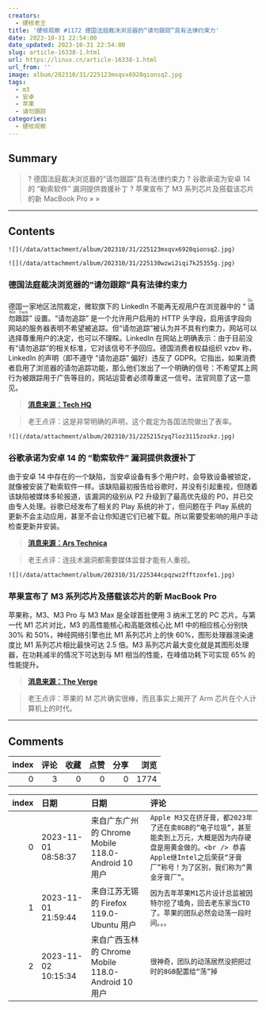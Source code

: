 ```yaml
---
creators:
  - 硬核老王
title: '硬核观察 #1172 德国法庭裁决浏览器的“请勿跟踪”具有法律约束力'
date: 2023-10-31 22:54:00
date_updated: 2023-10-31 22:54:00
slug: article-16338-1.html
url: https://linux.cn/article-16338-1.html
url_from: ''
image: album/202310/31/225123mxqvx6928qionsq2.jpg
tags:
  - m3
  - 安卓
  - 苹果
  - 请勿跟踪
categories:
  - 硬核观察
---
```


## Summary

> ? 德国法庭裁决浏览器的“请勿跟踪”具有法律约束力
> ? 谷歌承诺为安卓 14 的 “勒索软件” 漏洞提供救援补丁
> ? 苹果宣布了 M3 系列芯片及搭载该芯片的新 MacBook Pro
> » 
> »

***

<!-- more -->

## Contents

`![](/data/attachment/album/202310/31/225123mxqvx6928qionsq2.jpg)`

`![](/data/attachment/album/202310/31/225130wzwi2iqi7k25355g.jpg)`

### 德国法庭裁决浏览器的“请勿跟踪”具有法律约束力

德国一家地区法院裁定，微软旗下的 LinkedIn 不能再无视用户在浏览器中的 “<ruby> 请勿跟踪 <rt>  Do Not Track </rt></ruby>” 设置。“请勿追踪” 是一个允许用户启用的 HTTP 头字段，启用该字段向网站的服务器表明不希望被追踪。但“请勿追踪”被认为并不具有约束力，网站可以选择尊重用户的决定，也可以不理睬。LinkedIn 在网站上明确表示：由于目前没有“请勿追踪”的相关标准，它对该信号不予回应。德国消费者权益组织 vzbv 称，LinkedIn 的声明（即不遵守 “请勿追踪” 偏好）违反了 GDPR。它指出，如果消费者启用了浏览器的请勿追踪功能，那么他们发出了一个明确的信号：不希望其上网行为被跟踪用于广告等目的，网站运营者必须尊重这一信号。法官同意了这一意见。

> 
> **[消息来源：Tech HQ](https://techhq.com/2023/10/is-linkedin-privacy-helped-or-hindered-by-do-not-track-or-private-browsing-mode/)**
> 
> 
> 

> 
> 老王点评：这是非常明确的声明，这个裁定为各国法院做出了表率。
> 
> 
> 

`![](/data/attachment/album/202310/31/225215zyq7loz3115zozkz.jpg)`

### 谷歌承诺为安卓 14 的 “勒索软件” 漏洞提供救援补丁

由于安卓 14 中存在的一个缺陷，当安卓设备有多个用户时，会导致设备被锁定，就像被安装了勒索软件一样。该缺陷最初报告给谷歌时，并没有引起重视，但随着该缺陷被媒体多轮报道，该漏洞的级别从 P2 升级到了最高优先级的 P0，并已交由专人处理。谷歌已经发布了相关的 Play 系统的补丁，但问题在于 Play 系统的更新不会主动应用，甚至不会让你知道它们已被下载。所以需要受影响的用户手动检查更新并安装。

> 
> **[消息来源：Ars Technica](https://arstechnica.com/gadgets/2023/10/google-promises-a-rescue-patch-for-android-14s-ransomware-bug/)**
> 
> 
> 

> 
> 老王点评：连技术漏洞都需要媒体监督才能有人重视。
> 
> 
> 

`![](/data/attachment/album/202310/31/225344cpqzwz2fftzoxfe1.jpg)`

### 苹果宣布了 M3 系列芯片及搭载该芯片的新 MacBook Pro

苹果称，M3、M3 Pro 与 M3 Max 是全球首批使用 3 纳米工艺的 PC 芯片。与第一代 M1 芯片对比，M3 的高性能核心和高能效核心比 M1 中的相应核心分别快 30% 和 50%，神经网络引擎也比 M1 系列芯片上的快 60%，图形处理器渲染速度比 M1 系列芯片相比最快可达 2.5 倍。M3 系列芯片最大变化就是其图形处理器，在功耗减半的情况下可达到与 M1 相当的性能，在峰值功耗下可实现 65% 的性能提升。

> 
> **[消息来源：The Verge](https://www.theverge.com/2023/10/30/23938867/apple-m3-imac-macbook-pro-biggest-announcements-m3)**
> 
> 
> 

> 
> 老王点评：苹果的 M 芯片确实很棒，而且事实上揭开了 Arm 芯片在个人计算机上的时代。
> 
> 
>

***

## Comments


|   index |   评论 |   收藏 |   点赞 |   分享 |   浏览 |
|--------:|-------:|-------:|-------:|-------:|-------:|
|       0 |      3 |      0 |      0 |      0 |   1774 |

|   index | 日期                | 日期                                               | 评论                                                                                                                                                                                   |
|--------:|:--------------------|:---------------------------------------------------|:---------------------------------------------------------------------------------------------------------------------------------------------------------------------------------------|
|       0 | 2023-11-01 08:58:37 | 来自广东广州的 Chrome Mobile 118.0-Android 10 用户 | `Apple M3又在挤牙膏，都2023年了还在卖8GB的“电子垃圾”，甚至能卖到上万元，大概是因为内存硬盘是用黄金做的。<br /> 恭喜Apple继Intel之后荣获“牙膏厂”称号！为了区别，我们称为“黄金牙膏厂”。` |
|       1 | 2023-11-01 21:59:44 | 来自江苏无锡的 Firefox 119.0-Ubuntu 用户           | `因为去年苹果M1芯片设计总监被因特尔挖了墙角，回去老东家当CTO了。苹果的团队必然会动荡一段时间。。。`                                                                                    |
|       2 | 2023-11-02 10:15:34 | 来自广西玉林的 Chrome Mobile 118.0-Android 10 用户 | `很神奇，团队的动荡居然没把把过时的8GB配置给“荡”掉`                                                                                                                                    |
